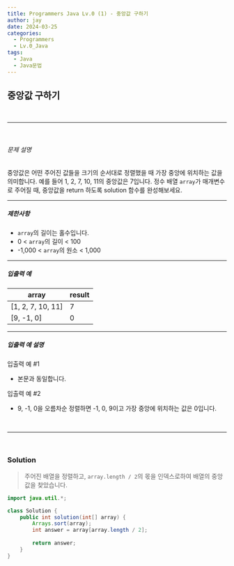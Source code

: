 ```yaml
---
title: Programmers Java Lv.0 (1) - 중앙값 구하기
author: jay
date: 2024-03-25
categories:
  - Programmers
  - Lv.0_Java
tags:
  - Java
  - Java문법
---
```

## **중앙값 구하기**

<br />

---

<br/>

###### 문제 설명

중앙값은 어떤 주어진 값들을 크기의 순서대로 정렬했을 때 가장 중앙에 위치하는 값을 의미합니다. 예를 들어 1, 2, 7, 10, 11의 중앙값은 7입니다. 정수 배열 `array`가 매개변수로 주어질 때, 중앙값을 return 하도록 solution 함수를 완성해보세요.

---

##### 제한사항

- `array`의 길이는 홀수입니다.
- 0 < `array`의 길이 < 100
- -1,000 < `array`의 원소 < 1,000

---

##### 입출력 예

|array|result|
|---|---|
|[1, 2, 7, 10, 11]|7|
|[9, -1, 0]|0|

---

##### 입출력 예 설명

입출력 예 #1

- 본문과 동일합니다.

입출력 예 #2

- 9, -1, 0을 오름차순 정렬하면 -1, 0, 9이고 가장 중앙에 위치하는 값은 0입니다.

<br />

---

<br/>

### **Solution**

> 주어진 배열을 정렬하고, `array.length / 2`의 몫을 인덱스로하여 배열의 중앙값을 찾았습니다.

```java
import java.util.*;

class Solution {
    public int solution(int[] array) {
        Arrays.sort(array);       
        int answer = array[array.length / 2];
        
        return answer;
    }
}
```